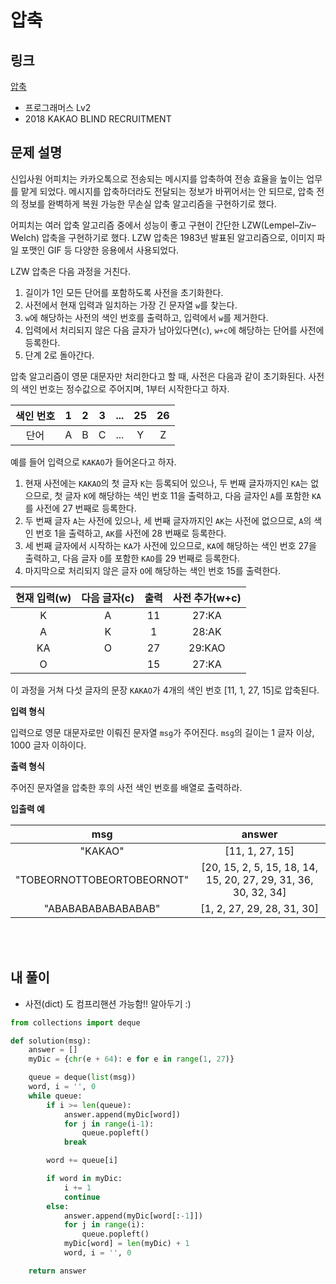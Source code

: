 # 압축

## 링크

[압축](https://programmers.co.kr/learn/courses/30/lessons/17684)

- 프로그래머스 Lv2
- 2018 KAKAO BLIND RECRUITMENT

## 문제 설명

신입사원 어피치는 카카오톡으로 전송되는 메시지를 압축하여 전송 효율을 높이는 업무를 맡게 되었다. 메시지를 압축하더라도 전달되는 정보가 바뀌어서는 안 되므로, 압축 전의 정보를 완벽하게 복원 가능한 무손실 압축 알고리즘을 구현하기로 했다.

어피치는 여러 압축 알고리즘 중에서 성능이 좋고 구현이 간단한 LZW(Lempel–Ziv–Welch) 압축을 구현하기로 했다. LZW 압축은 1983년 발표된 알고리즘으로, 이미지 파일 포맷인 GIF 등 다양한 응용에서 사용되었다.

LZW 압축은 다음 과정을 거친다.

1. 길이가 1인 모든 단어를 포함하도록 사전을 초기화한다.
2. 사전에서 현재 입력과 일치하는 가장 긴 문자열 `w`를 찾는다.
3. `w`에 해당하는 사전의 색인 번호를 출력하고, 입력에서 `w`를 제거한다.
4. 입력에서 처리되지 않은 다음 글자가 남아있다면(`c`), `w+c`에 해당하는 단어를 사전에 등록한다.
5. 단계 2로 돌아간다.

압축 알고리즘이 영문 대문자만 처리한다고 할 때, 사전은 다음과 같이 초기화된다. 사전의 색인 번호는 정수값으로 주어지며, 1부터 시작한다고 하자.

| 색인 번호 |  1  |  2  |  3  | ... | 25  | 26  |
| :-------: | :-: | :-: | :-: | :-: | :-: | :-: |
|   단어    |  A  |  B  |  C  | ... |  Y  |  Z  |

예를 들어 입력으로 `KAKAO`가 들어온다고 하자.

1. 현재 사전에는 `KAKAO`의 첫 글자 `K`는 등록되어 있으나, 두 번째 글자까지인 `KA`는 없으므로, 첫 글자 `K`에 해당하는 색인 번호 11을 출력하고, 다음 글자인 `A`를 포함한 `KA`를 사전에 27 번째로 등록한다.
2. 두 번째 글자 `A`는 사전에 있으나, 세 번째 글자까지인 `AK`는 사전에 없으므로, `A`의 색인 번호 1을 출력하고, `AK`를 사전에 28 번째로 등록한다.
3. 세 번째 글자에서 시작하는 `KA`가 사전에 있으므로, `KA`에 해당하는 색인 번호 27을 출력하고, 다음 글자 `O`를 포함한 `KAO`를 29 번째로 등록한다.
4. 마지막으로 처리되지 않은 글자 `O`에 해당하는 색인 번호 15를 출력한다.

| 현재 입력(w) | 다음 글자(c) | 출력 | 사전 추가(w+c) |
| :----------: | :----------: | :--: | :------------: |
|      K       |      A       |  11  |     27:KA      |
|      A       |      K       |  1   |     28:AK      |
|      KA      |      O       |  27  |     29:KAO     |
|      O       |              |  15  |     27:KA      |

이 과정을 거쳐 다섯 글자의 문장 `KAKAO`가 4개의 색인 번호 [11, 1, 27, 15]로 압축된다.

**입력 형식**

입력으로 영문 대문자로만 이뤄진 문자열 `msg`가 주어진다. `msg`의 길이는 1 글자 이상, 1000 글자 이하이다.

**출력 형식**

주어진 문자열을 압축한 후의 사전 색인 번호를 배열로 출력하라.

**입출력 예**

|            msg             |                             answer                             |
| :------------------------: | :------------------------------------------------------------: |
|          "KAKAO"           |                        [11, 1, 27, 15]                         |
| "TOBEORNOTTOBEORTOBEORNOT" | [20, 15, 2, 5, 15, 18, 14, 15, 20, 27, 29, 31, 36, 30, 32, 34] |
|     "ABABABABABABABAB"     |                   [1, 2, 27, 29, 28, 31, 30]                   |

<br></br>

## 내 풀이

- 사전(dict) 도 컴프리핸션 가능함!! 알아두기 :)

```python
from collections import deque

def solution(msg):
    answer = []
    myDic = {chr(e + 64): e for e in range(1, 27)}

    queue = deque(list(msg))
    word, i = '', 0
    while queue:
        if i >= len(queue):
            answer.append(myDic[word])
            for j in range(i-1):
                queue.popleft()
            break

        word += queue[i]

        if word in myDic:
            i += 1
            continue
        else:
            answer.append(myDic[word[:-1]])
            for j in range(i):
                queue.popleft()
            myDic[word] = len(myDic) + 1
            word, i = '', 0

    return answer
```
